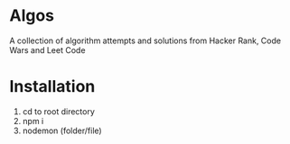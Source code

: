 # Algos


A collection of algorithm attempts and solutions from Hacker Rank, Code Wars and Leet Code


# Installation


1. cd to root directory
1. npm i
1. nodemon (folder/file)